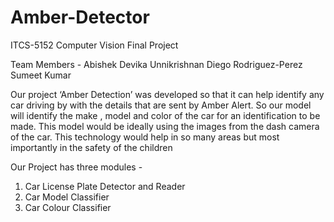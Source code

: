 # Amber-Detector

ITCS-5152 Computer Vision Final Project

Team Members - 
Abishek
Devika Unnikrishnan
Diego Rodriguez-Perez
Sumeet Kumar

Our project ‘Amber Detection’ was developed so that it can help identify any car driving by with the details that are sent by Amber Alert. So our model will identify the make , model and color of the car for an identification to be made. This model would be ideally using the images from the dash camera of the car. This technology would help in so many areas but most importantly in the safety of the children 

Our Project has three modules -

1. Car License Plate Detector and Reader
2. Car Model Classifier
3. Car Colour Classifier

